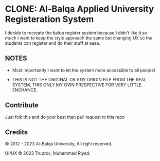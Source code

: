 # CLONE: Al-Balqa Applied University Registeration System

I decide to recreate the balqa register system because I didn't like it so much I want to keep the style approach the same but changing UX so the students can register and do their stuff at ease.

## NOTES

- Most importantly I want to let the system more accessible to all people!

- THIS IS NOT THE ORIGINAL OR ANY ORIGIN FILE FROM THE REAL SYSTEM, THIS ONLY MY OWN PRESPECTIVE FOR VERY LITTLE ENCHANCE.

## Contribute

Just folk this and do your best then pull request to this repo

## Credits

© 2012 - 2023 Al-Balqa University, All right reserved.

UI/UX © 2023 Truprox, Muhammad Riyad.
